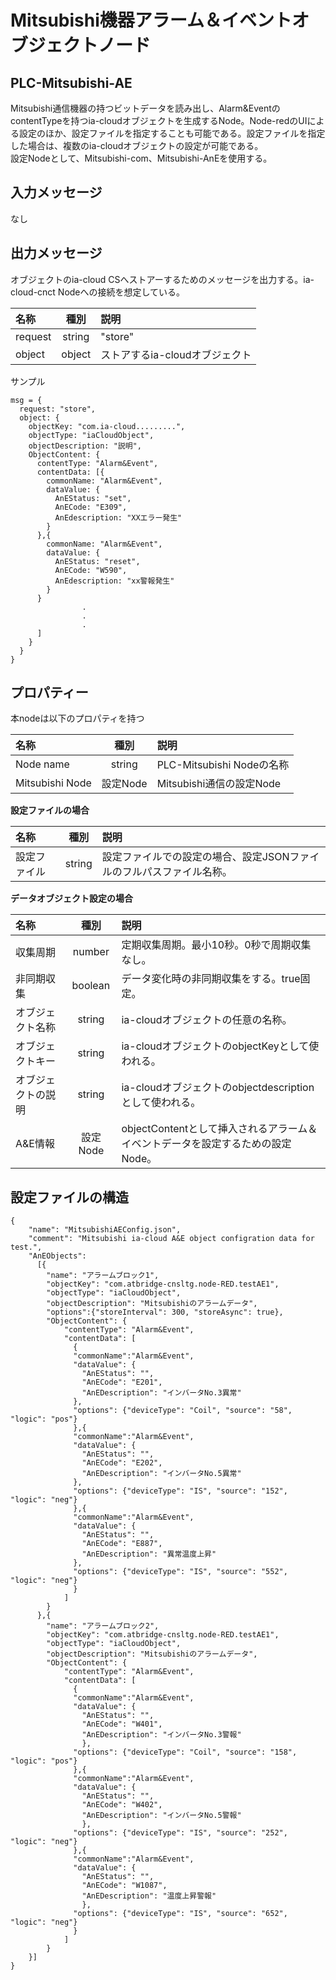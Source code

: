 # Mitsubishi機器アラーム＆イベントオブジェクトノード

## PLC-Mitsubishi-AE
Mitsubishi通信機器の持つビットデータを読み出し、Alarm&EventのcontentTypeを持つia-cloudオブジェクトを生成するNode。Node-redのUIによる設定のほか、設定ファイルを指定することも可能である。設定ファイルを指定した場合は、複数のia-cloudオブジェクトの設定が可能である。  
設定Nodeとして、Mitsubishi-com、Mitsubishi-AnEを使用する。

## 入力メッセージ
なし  

## 出力メッセージ
オブジェクトのia-cloud CSへストアーするためのメッセージを出力する。ia-cloud-cnct Nodeへの接続を想定している。

| 名称 | 種別 | 説明 |
|:----------|:-----:|:--------------------|
|request|string|"store"|
|object|object|ストアするia-cloudオブジェクト|  

サンプル
```
msg = {
  request: "store",
  object: {
    objectKey: "com.ia-cloud.........",
    objectType: "iaCloudObject",
    objectDescription: "説明",
    ObjectContent: {
      contentType: "Alarm&Event",
      contentData: [{
        commonName: "Alarm&Event",
        dataValue: {
          AnEStatus: "set",
          AnECode: "E309",
          AnEdescription: "XXエラー発生"
        }
      },{
        commonName: "Alarm&Event",
        dataValue: {
          AnEStatus: "reset",
          AnECode: "W590",
          AnEdescription: "xx警報発生"
        }
      }
                .
                .
                .
      ]
    }
  }
}
```
## プロパティー

本nodeは以下のプロパティを持つ

| 名称 | 種別 | 説明 |
|:----------|:-----:|:--------------------|
|Node name|string|PLC-Mitsubishi Nodeの名称|
|Mitsubishi Node|設定Node|Mitsubishi通信の設定Node|

**設定ファイルの場合**  

| 名称 | 種別 | 説明 |
|:----------|:-----:|:--------------------|
|設定ファイル|string|設定ファイルでの設定の場合、設定JSONファイルのフルパスファイル名称。|

**データオブジェクト設定の場合**

| 名称 | 種別 | 説明 |
|:----------|:-----:|:--------------------|
|収集周期|number| 定期収集周期。最小10秒。0秒で周期収集なし。　|
|非同期収集|boolean| データ変化時の非同期収集をする。true固定。　|
|オブジェクト名称|string| ia-cloudオブジェクトの任意の名称。　|
|オブジェクトキー|string| ia-cloudオブジェクトのobjectKeyとして使われる。|
|オブジェクトの説明|string| ia-cloudオブジェクトのobjectdescriptionとして使われる。|
|A&E情報|設定Node| objectContentとして挿入されるアラーム＆イベントデータを設定するための設定Node。|

## 設定ファイルの構造
```
{
    "name": "MitsubishiAEConfig.json",
    "comment": "Mitsubishi ia-cloud A&E object configration data for test.",
    "AnEObjects":
      [{
        "name": "アラームブロック1",
        "objectKey": "com.atbridge-cnsltg.node-RED.testAE1",
        "objectType": "iaCloudObject",
        "objectDescription": "Mitsubishiのアラームデータ",
        "options":{"storeInterval": 300, "storeAsync": true},
        "ObjectContent": {
            "contentType": "Alarm&Event",
            "contentData": [
              {
              "commonName":"Alarm&Event",
              "dataValue": {
                "AnEStatus": "",
                "AnECode": "E201",
                "AnEDescription": "インバータNo.3異常"
              },
              "options": {"deviceType": "Coil", "source": "58", "logic": "pos"}
              },{
              "commonName":"Alarm&Event",
              "dataValue": {
                "AnEStatus": "",
                "AnECode": "E202",
                "AnEDescription": "インバータNo.5異常"
              },
              "options": {"deviceType": "IS", "source": "152", "logic": "neg"}
              },{
              "commonName":"Alarm&Event",
              "dataValue": {
                "AnEStatus": "",
                "AnECode": "E887",
                "AnEDescription": "異常温度上昇"
              },
              "options": {"deviceType": "IS", "source": "552", "logic": "neg"}
              }
            ]
        }
      },{
        "name": "アラームブロック2",
        "objectKey": "com.atbridge-cnsltg.node-RED.testAE1",
        "objectType": "iaCloudObject",
        "objectDescription": "Mitsubishiのアラームデータ",
        "ObjectContent": {
            "contentType": "Alarm&Event",
            "contentData": [
              {
              "commonName":"Alarm&Event",
              "dataValue": {
                "AnEStatus": "",
                "AnECode": "W401",
                "AnEDescription": "インバータNo.3警報"
                },
              "options": {"deviceType": "Coil", "source": "158", "logic": "pos"}
              },{
              "commonName":"Alarm&Event",
              "dataValue": {
                "AnEStatus": "",
                "AnECode": "W402",
                "AnEDescription": "インバータNo.5警報"
                },
              "options": {"deviceType": "IS", "source": "252", "logic": "neg"}
              },{
              "commonName":"Alarm&Event",
              "dataValue": {
                "AnEStatus": "",
                "AnECode": "W1087",
                "AnEDescription": "温度上昇警報"
                },
              "options": {"deviceType": "IS", "source": "652", "logic": "neg"}
              }
            ]
        }
    }]
}
```
